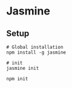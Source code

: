 # Jasmine

## Setup

```
# Global installation 
npm install -g jasmine

# init
jasmine init

npm init
```

